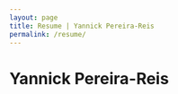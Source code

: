 ```yaml
---
layout: page
title: Resume | Yannick Pereira-Reis
permalink: /resume/
---
```

# Yannick Pereira-Reis


